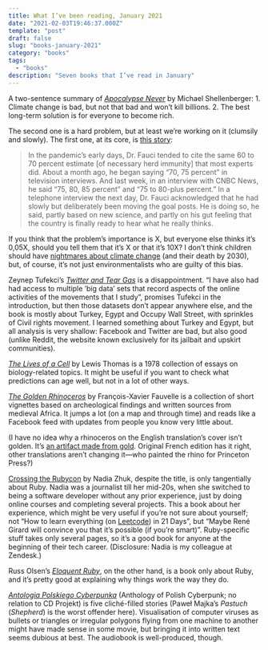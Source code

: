 ```yaml
---
title: What I’ve been reading, January 2021
date: "2021-02-03T19:46:37.000Z"
template: "post"
draft: false
slug: "books-january-2021"
category: "books"
tags:
  - "books"
description: "Seven books that I’ve read in January"
---
```

A two-sentence summary of *[Apocalypse Never](https://www.goodreads.com/book/show/50173134-apocalypse-never)* by Michael Shellenberger: 1. Climate change is bad, but not that bad and won’t kill billions. 2. The best long-term solution is for everyone to become rich.

The second one is a hard problem, but at least we’re working on it (clumsily and slowly). The first one, at its core, is [this story](https://www.nytimes.com/2020/12/24/health/herd-immunity-covid-coronavirus.html):
> In the pandemic’s early days, Dr. Fauci tended to cite the same 60 to 70 percent estimate [of necessary herd immunity] that most experts did. About a month ago, he began saying “70, 75 percent” in television interviews. And last week, in an interview with CNBC News, he said “75, 80, 85 percent” and “75 to 80-plus percent.”
> In a telephone interview the next day, Dr. Fauci acknowledged that he had slowly but deliberately been moving the goal posts. He is doing so, he said, partly based on new science, and partly on his gut feeling that the country is finally ready to hear what he really thinks.

If you think that the problem’s importance is X, but everyone else thinks it’s 0,05X, should you tell them that it’s X or that it’s 10X? I don’t think children should have [nightmares about climate change](https://www.reuters.com/article/climate-change-children-idUSL1N2AV1FF) (and their death by 2030), but, of course, it’s not just environmentalists who are guilty of this bias.

Zeynep Tufekci’s *[Twitter and Tear Gas](https://www.goodreads.com/book/show/32714239-twitter-and-tear-gas)* is a disappointment. “I have also had had access to multiple ’big data’ sets that record aspects of the online activities of the movements that I study”, promises Tufekci in the introduction, but then those datasets don’t appear anywhere else, and the book is mostly about Turkey, Egypt and Occupy Wall Street, with sprinkles of Civil rights movement. I learned something about Turkey and Egypt, but all analysis is very shallow: Facebook and Twitter are bad, but also good (unlike Reddit, the website known exclusively for its jailbait and upskirt communities).

*[The Lives of a Cell](https://www.goodreads.com/book/show/294368.The_Lives_of_a_Cell)* by Lewis Thomas is a 1978 collection of essays on biology-related topics. It might be useful if you want to check what predictions can age well, but not in a lot of other ways.

*[The Golden Rhinoceros](https://www.goodreads.com/book/show/41543186-the-golden-rhinoceros)* by François-Xavier Fauvelle is a collection of short vignettes based on archeological findings and written sources from medieval Africa. It jumps a lot (on a map and through time) and reads like a Facebook feed with updates from people you know very little about.

(I have no idea why a rhinoceros on the English translation’s cover isn’t golden. It’s [an artifact made from gold](https://en.wikipedia.org/wiki/Golden_Rhinoceros_of_Mapungubwe). Original French edition has it right, other translations aren’t changing it—who painted the rhino for Princeton Press?)

[Crossing the Rubycon](https://www.goodreads.com/book/show/56082981-crossing-the-rubycon) by Nadia Zhuk, despite the title, is only tangentially about Ruby. Nadia was a journalist till her mid-20s, when she switched to being a software developer without any prior experience, just by doing online courses and completing several projects. This a book about her experience, which might be very useful if you’re not sure about yourself; not “How to learn everything (on [Leetcode](https://leetcode.com/)) in 21 Days”, but “Maybe René Girard will convince you that it’s possible (if you’re smart)”. Ruby-specific stuff takes only several pages, so it’s a good book for anyone at the beginning of their tech career. (Disclosure: Nadia is my colleague at Zendesk.)

Russ Olsen’s [*Eloquent Ruby*](https://www.goodreads.com/book/show/9364729-eloquent-ruby), on the other hand, is a book only about Ruby, and it’s pretty good at explaining why things work the way they do.

*[Antologia Polskiego Cyberpunka](https://www.goodreads.com/book/show/55977058-antologia-polskiego-cyberpunka)* (Anthology of Polish Cyberpunk; no relation to CD Projekt) is five cliché-filled stories (Paweł Majka’s *Pastuch* (*Shepherd*) is the worst offender here). Visualisation of computer viruses as bullets or triangles or irregular polygons flying from one machine to another might have made sense in some movie, but bringing it into written text seems dubious at best. The audiobook is well-produced, though.


